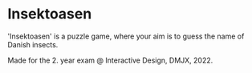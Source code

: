 <h1>Insektoasen</h1>
<p>'Insektoasen' is a puzzle game, where your aim is to guess the name of Danish insects.</p>
<p>Made for the 2. year exam @ Interactive Design, DMJX, 2022.</p>
